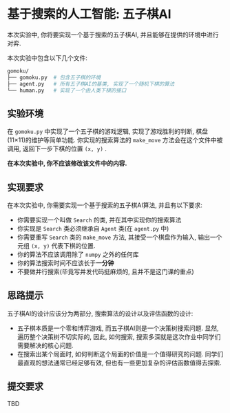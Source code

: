 # 基于搜索的人工智能: 五子棋AI

本次实验中, 你将要实现一个基于搜索的五子棋AI, 并且能够在提供的环境中进行对弈. 

本次实验中包含以下几个文件: 

```bash
gomoku/
├── gomoku.py  # 包含五子棋的环境
├── agent.py   # 所有五子棋AI的基类, 实现了一个随机下棋的算法
└── human.py   # 实现了一个由人类下棋的接口
```

## 实验环境

在 `gomoku.py` 中实现了一个五子棋的游戏逻辑, 实现了游戏胜利的判断, 棋盘(11$\times$11)的维护等简单功能. 你实现的搜索算法的 `make_move` 方法会在这个文件中被调用, 返回下一步下棋的位置 `(x, y)` . 

**在本次实验中, 你不应该修改该文件中的内容.**

## 实现要求

在本次实验中, 你需要实现一个基于搜索的五子棋AI算法, 并且有以下要求: 
- 你需要实现一个叫做 `Search` 的类, 并在其中实现你的搜索算法
- 你实现是 `Search` 类必须继承自 `Agent` 类(在 `agent.py` 中)
- 你需要重写 `Search` 类的 `make_move` 方法, 其接受一个棋盘作为输入, 输出一个元组 `(x, y)` 代表下棋的位置. 
- 你的算法不应该调用除了 `numpy` 之外的任何库
- 你的算法搜索时间不应该长于**一分钟**
- 不要做并行搜索(毕竟写并发代码挺麻烦的, 且并不是这门课的重点)

## 思路提示

五子棋AI的设计应该分为两部分, 搜索算法的设计以及评估函数的设计: 

- 五子棋本质是一个零和博弈游戏, 而五子棋AI则是一个决策树搜索问题. 显然, 遍历整个决策树不切实际的, 因此, 如何搜索, 搜索多深就是这次作业中同学们需要解决的核心问题. 
- 在搜索出某个局面时, 如何判断这个局面的价值是一个值得研究的问题. 同学们最直观的想法通常已经足够有效, 但也有一些更加复杂的评估函数值得去探索. 

<!-- ### 基础搜索算法
- DFS (深度优先搜索)
- BFS (广度优先搜索)
- A* (A星搜索算法)

### 博弈搜索算法
- Minimax (极小化极大算法)
- Alpha Beta (Alpha-Beta剪枝)
- Negamax (负极大值算法)
- Monte Carlo Tree Search (MCTS, 蒙特卡洛树搜索)

### 五子棋专用算法
- Principal Variation Search (PVS, 主要变例搜索)
- Iterative Deepening (迭代加深搜索)
- Threat Space Search (威胁空间搜索)
- Pattern Recognition (模式识别)

### 优化技术
- Transposition Table (置换表)
- Move Ordering (走法排序)
- Killer Move Heuristic (杀手启发式)
- History Heuristic (历史启发式)
- Null Move Pruning (空着剪枝)
- Quiescence Search 

### 评估函数设计
- Material Evaluation (子力评估)
- Positional Evaluation (位置评估)
- Pattern-based Evaluation (基于模式的评估)
- Threat-based Evaluation (基于威胁的评估) -->

## 提交要求

TBD